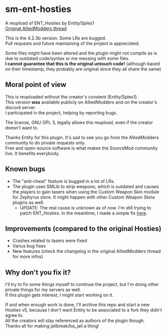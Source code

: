 # sm-ent-hosties
A reupload of ENT_Hosties by Entity/Sples1\
[Original AlliedModders thread](https://forums.alliedmods.net/showthread.php?t=307634)

This is the 4.2.3b version. Some LRs are bugged.\
Pull requests and future maintaining of the project is appreciated.

Some files might have been altered and the plugin might not compile as is due to outdated code/syntax or me messing with some files.\
**I cannot guarantee that this is the original untouch code!** (although based on their timestamp, they probably are original since they all share the same)

## Moral point of view
This is reuploaded without the creator's constent (Entity/Sples1).\
This version **was** available publicly on AlliedModders and on the creator's discord server.\
I participated in the project, helping by reporting bugs.

The license, GNU GPL 3, legally allows this reupload, even if the creator doesn't want to.

Thanks Entity for this plugin. It's sad to see you go from the AlliedModders community to do private requests only.\
Free and open-source software is what makes the SourceMod community live. It benefits everybody.

## Known bugs
- The "anti-cheat" feature is bugged in a lot of LRs.
- The plugin uses SMLib to strip weapons, which is outdated and causes the players to gain tasers when using the Custom Weapon Skin module for Zephyrus store. It might happen with other Custom Weapon Skins plugins as well.
  - UPDATE: The real cause is unknown as of now. I'm still trying to patch ENT_Hosties. In the meantime, I made a simple fix [here](https://github.com/azalty/sm-ent-hosties-knife-fix).

## Improvements (compared to the original Hosties)
- Crashes related to tasers were fixed
- Varius bug fixes
- New features (check the changelog in the original AlliedModders thread for more infos)

## Why don't you fix it?
I'll try to fix some things myself to continue the project, but I'm doing other private things for my servers as well.\
If this plugin gets interest, I might start working on it.

If and when enough work is done, I'll archive this repo and start a new Hosties v5, because I don't want Entity to be associated to a fork they didn't agree to.\
All the creators will stay referenced as authors of the plugin though.\
Thanks all for making jailbreak/ba_jail a thing!
